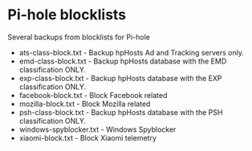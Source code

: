 # Pi-hole blocklists
Several backups from blocklists for Pi-hole

* ats-class-block.txt - Backup hpHosts Ad and Tracking servers only.
* emd-class-block.txt - Backup hpHosts database with the EMD classification ONLY.
* exp-class-block.txt - Backup hpHosts database with the EXP classification ONLY.
* facebook-block.txt - Block Facebook related
* mozilla-block.txt - Block Mozilla related
* psh-class-block.txt - Backup hpHosts database with the PSH classification ONLY.
* windows-spyblocker.txt - Windows Spyblocker
* xiaomi-block.txt - Block Xiaomi telemetry
